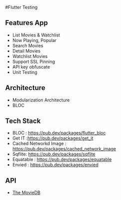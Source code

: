 #Flutter Testing

## Features App
- List Movies & Watchlist
- Now Playing, Popular
- Search Movies
- Detail Movies
- Watchlist Movies
- Support SSL Pinning
- API key obfuscate
- Unit Testing

## Architecture
* Modularization Architecture
* BLOC

## Tech Stack
* BLOC : https://pub.dev/packages/flutter_bloc
* Get IT :https://pub.dev/packages/get_it
* Cached Networkd Image : https://pub.dev/packages/cached_network_image
* Sqflite: https://pub.dev/packages/sqflite
* Equatable : https://pub.dev/packages/equatable
* Envied : https://pub.dev/packages/envied

## API
- [The MovieDB](https://www.themoviedb.org/)
